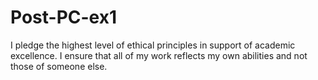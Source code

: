 # Post-PC-ex1
I pledge the highest level of ethical principles in support of academic excellence. I ensure that all of my work reflects my own abilities and not those of someone else.
